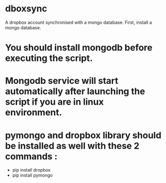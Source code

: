 # dboxsync
A dropbox account synchronised with a mongo database.
First, install a mongo database.
# You should install mongodb before executing the script.
# Mongodb service will start automatically after launching the script if you are in linux environment.
# pymongo and dropbox library should be installed as well with these 2 commands :
- pip install dropbox
- pip install pymongo

